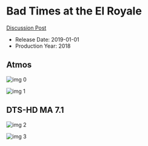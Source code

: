 # Bad Times at the El Royale

[Discussion Post](https://www.avsforum.com/threads/bass-eq-for-filtered-movies.2995212/post-57291066)

* Release Date: 2019-01-01
* Production Year: 2018

## Atmos

![img 0](https://i.imgur.com/Y7FzoL0.jpg)

![img 1](https://i.imgur.com/76AnNa4.jpg)

## DTS-HD MA 7.1

![img 2](https://i.imgur.com/aN8MDYh.jpg)

![img 3](https://i.imgur.com/5YetGTU.jpg)

